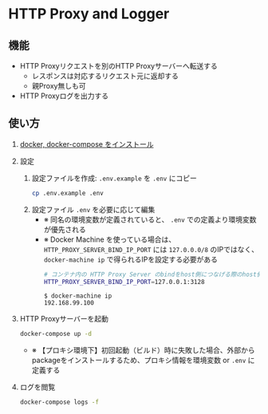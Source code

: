 # HTTP Proxy and Logger

## 機能
* HTTP Proxyリクエストを別のHTTP Proxyサーバーへ転送する
    * レスポンスは対応するリクエスト元に返却する
    * 親Proxy無しも可
* HTTP Proxyログを出力する

## 使い方
1. [docker, docker-compose をインストール](https://docs.docker.com/install/#supported-platforms)
1. 設定
    1. 設定ファイルを作成: `.env.example` を `.env` にコピー
        ```sh
        cp .env.example .env
        ```
    1. 設定ファイル `.env` を必要に応じて編集
        - ※ 同名の環境変数が定義されていると、 `.env` での定義より環境変数が優先される
        - ※ Docker Machine を使っている場合は、`HTTP_PROXY_SERVER_BIND_IP_PORT` には `127.0.0.0/8` のIPではなく、 `docker-machine ip` で得られるIPを設定する必要がある
            ```sh
            # コンテナ内の HTTP Proxy Server のbindをhost側につなげる際のhost側の待ち受けIP:PORT
            HTTP_PROXY_SERVER_BIND_IP_PORT=127.0.0.1:3128
            ```
            ```
            $ docker-machine ip
            192.168.99.100
            ```

1. HTTP Proxyサーバーを起動
    ```sh
    docker-compose up -d
    ```
    - ※ 【プロキシ環境下】初回起動（ビルド）時に失敗した場合、外部からpackageをインストールするため、プロキシ情報を環境変数 or `.env` に定義する
1. ログを閲覧
    ```sh
    docker-compose logs -f
    ```
